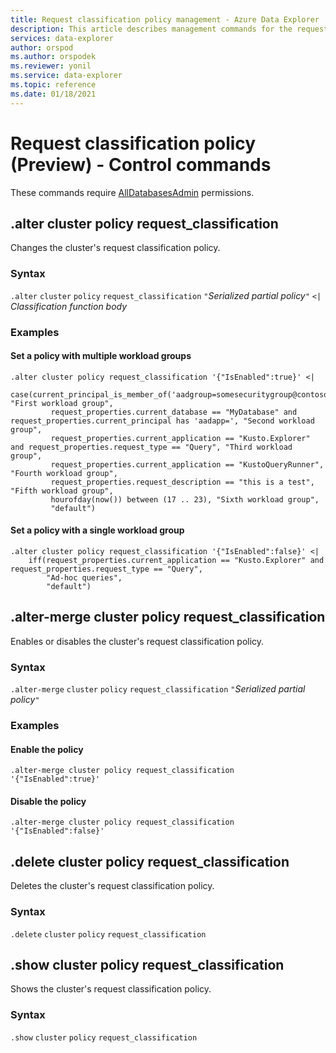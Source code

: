 ```yaml
---
title: Request classification policy management - Azure Data Explorer
description: This article describes management commands for the request classification policy in Azure Data Explorer.
services: data-explorer
author: orspod
ms.author: orspodek
ms.reviewer: yonil
ms.service: data-explorer
ms.topic: reference
ms.date: 01/18/2021
---
```

# Request classification policy (Preview) - Control commands

These commands require [AllDatabasesAdmin](access-control/role-based-authorization.md) permissions.

## .alter cluster policy request_classification

Changes the cluster's request classification policy.

### Syntax

`.alter` `cluster` `policy` `request_classification` `"`*Serialized partial policy*`"` `<|` *Classification function body*

### Examples

#### Set a policy with multiple workload groups

```kusto
.alter cluster policy request_classification '{"IsEnabled":true}' <|
    case(current_principal_is_member_of('aadgroup=somesecuritygroup@contoso.com'), "First workload group",
         request_properties.current_database == "MyDatabase" and request_properties.current_principal has 'aadapp=', "Second workload group",
         request_properties.current_application == "Kusto.Explorer" and request_properties.request_type == "Query", "Third workload group",
         request_properties.current_application == "KustoQueryRunner", "Fourth workload group",
         request_properties.request_description == "this is a test", "Fifth workload group",
         hourofday(now()) between (17 .. 23), "Sixth workload group",
         "default")
```

#### Set a policy with a single workload group

```kusto
.alter cluster policy request_classification '{"IsEnabled":false}' <|
    iff(request_properties.current_application == "Kusto.Explorer" and request_properties.request_type == "Query",
        "Ad-hoc queries",
        "default")
```

## .alter-merge cluster policy request_classification

Enables or disables the cluster's request classification policy.

### Syntax

`.alter-merge` `cluster` `policy` `request_classification` `"`*Serialized partial policy*`"`

### Examples

#### Enable the policy

```kusto
.alter-merge cluster policy request_classification '{"IsEnabled":true}'
```

#### Disable the policy

```kusto
.alter-merge cluster policy request_classification '{"IsEnabled":false}'
```

## .delete cluster policy request_classification

Deletes the cluster's request classification policy.

### Syntax

`.delete` `cluster` `policy` `request_classification`

## .show cluster policy request_classification

Shows the cluster's request classification policy.

### Syntax

`.show` `cluster` `policy` `request_classification`
